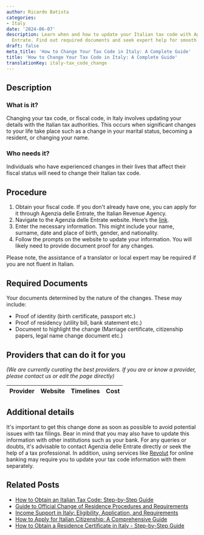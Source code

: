 ```yaml
---
author: Ricardo Batista
categories:
- Italy
date: '2024-06-07'
description: Learn when and how to update your Italian tax code with Agenzia delle
  Entrate. Find out required documents and seek expert help for smooth processing.
draft: false
meta_title: 'How to Change Your Tax Code in Italy: A Complete Guide'
title: 'How to Change Your Tax Code in Italy: A Complete Guide'
translationKey: italy-tax_code_change
---
```


## Description
### What is it?
Changing your tax code, or fiscal code, in Italy involves updating your details with the Italian tax authorities. This occurs when significant changes to your life take place such as a change in your marital status, becoming a resident, or changing your name.

### Who needs it?
Individuals who have experienced changes in their lives that affect their fiscal status will need to change their Italian tax code.

## Procedure
1. Obtain your fiscal code. If you don't already have one, you can apply for it through Agenzia delle Entrate, the Italian Revenue Agency.
2. Navigate to the Agenzia delle Entrate website. Here’s the [link](https://www.agenziaentrate.gov.it/portale/web/guest).
3. Enter the necessary information. This might include your name, surname, date and place of birth, gender, and nationality.
4. Follow the prompts on the website to update your information. You will likely need to provide document proof for any changes.

Please note, the assistance of a translator or local expert may be required if you are not fluent in Italian.

## Required Documents
Your documents determined by the nature of the changes. These may include:
- Proof of identity (birth certificate, passport etc.)
- Proof of residency (utility bill, bank statement etc.)
- Document to highlight the change (Marriage certificate, citizenship papers, legal name change document etc.)

## Providers that can do it for you

_(We are currently curating the best providers. If you are or know a provider, please contact us or edit the page directly)_

| Provider        |     Website     |     Timelines    |       Cost      |
| :-------------: | :-------------: |  :-------------: | :-------------: |

## Additional details
It's important to get this change done as soon as possible to avoid potential issues with tax filings. Bear in mind that you may also have to update this information with other institutions such as your bank. For any queries or doubts, it's advisable to contact Agenzia delle Entrate directly or seek the help of a tax professional. In addition, using services like [Revolut](https://www.revolut.com/) for online banking may require you to update your tax code information with them separately.
## Related Posts

- [How to Obtain an Italian Tax Code: Step-by-Step Guide](https://tramitit.com/guides/italy/tax_code_request/)
- [Guide to Official Change of Residence Procedures and Requirements](https://tramitit.com/guides/italy/change_of_residence/)
- [Income Support in Italy: Eligibility, Application, and Requirements](https://tramitit.com/guides/italy/income_support_application/)
- [How to Apply for Italian Citizenship: A Comprehensive Guide](https://tramitit.com/guides/italy/italian_citizenship_application/)
- [How to Obtain a Residence Certificate in Italy - Step-by-Step Guide](https://tramitit.com/guides/italy/residence_certificate_request/)